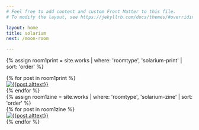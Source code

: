 ```yaml
---
# Feel free to add content and custom Front Matter to this file.
# To modify the layout, see https://jekyllrb.com/docs/themes/#overriding-theme-defaults

layout: home
title: solarium
next: /moon-room

---
```


<div id="room1prints"></div>


{% assign room1print = site.works | where: 'roomtype', 'solarium-print'  | sort: 'order' %}

<div class="prints room1 flex-row space-around aligncenter">
  {% for post in room1print %}
  <div class="print product hvr-hang {{post.imgsize}}">
   <a href="{{site.baseurl}}{{post.url}}"><img src="{{site.baseurl}}/img/products/{{post.img1}}" alt="{{post.alttext}}"></a>
</div>
  {% endfor %}
</div>

<div id="room1zines" class="full-width ">
{% assign room1zine = site.works | where: 'roomtype', 'solarium-zine'  | sort: 'order' %}

<div class="zines room1 flex-row space-around aligncenter">
  {% for post in room1zine %}
   <div class="zine product hvr-hang {{post.imgsize}}">
  	 <a href="{{site.baseurl}}{{post.url}}"><img src="{{site.baseurl}}/img/products/{{post.img1}}" alt="{{post.alttext}}"></a>
</div>
  {% endfor %}
</div>
</div>
